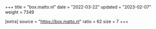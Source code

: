 +++
title = "box.matto.nl"
date = "2022-03-22"
updated = "2023-02-07"
weight = 7349

[extra]
source = "https://box.matto.nl"
ratio = 62
size = 7
+++
